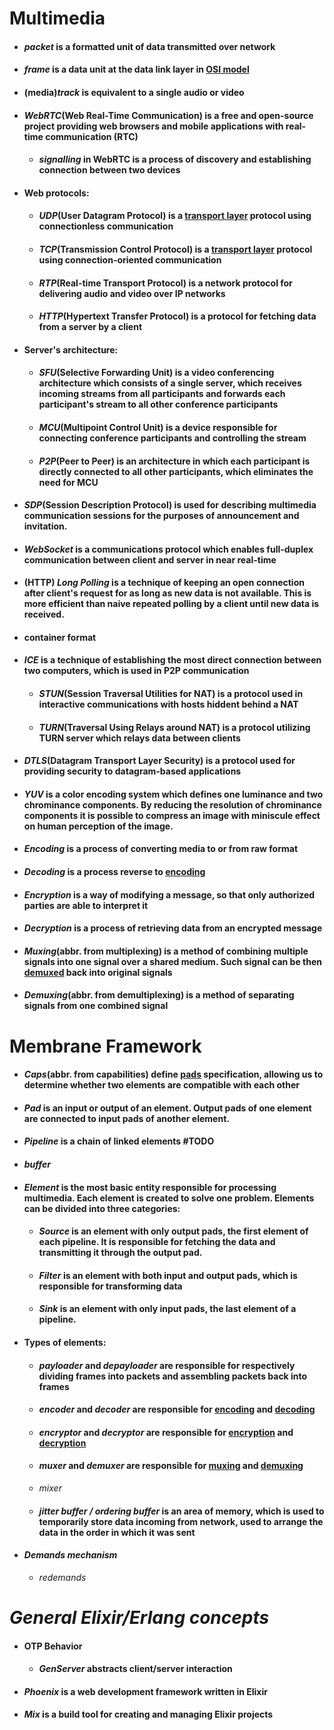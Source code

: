# Multimedia 
+ #### *packet* is a formatted unit of data transmitted over network 
+ #### *frame* is a data unit at the data link layer in [OSI model](https://en.wikipedia.org/wiki/OSI_model#Layer_architecture) 
+ #### (media)*track* is equivalent to a single audio or video 
+ #### *WebRTC*(Web Real-Time Communication) is a free and open-source project providing web browsers and mobile applications with real-time communication (RTC)
  + #### *signalling* in WebRTC is a process of discovery and establishing connection between two devices
+ #### Web protocols:
  + #### *UDP*(User Datagram Protocol) is a [transport layer](https://en.wikipedia.org/wiki/OSI_model#Layer_4:_Transport_layer) protocol using connectionless communication
  + #### *TCP*(Transmission Control Protocol) is a [transport layer](https://en.wikipedia.org/wiki/OSI_model#Layer_4:_Transport_layer) protocol using connection-oriented communication
  + #### *RTP*(Real-time Transport Protocol) is a network protocol for delivering audio and video over IP networks
  + #### *HTTP*(Hypertext Transfer Protocol) is a protocol for fetching data from a server by a client
+ #### Server's architecture:
  + #### *SFU*(Selective Forwarding Unit) is a video conferencing architecture which consists of a single server, which receives incoming streams from all participants and forwards each participant's stream to all other conference participants
  + #### *MCU*(Multipoint Control Unit) is a device responsible for connecting conference participants and controlling the stream
  + #### *P2P*(Peer to Peer) is an architecture in which each participant is directly connected to all other participants, which eliminates the need for MCU 
+ #### *SDP*(Session Description Protocol) is used for describing  multimedia communication sessions for the purposes of announcement and invitation.  
+ #### *WebSocket* is a communications protocol which enables full-duplex communication between client and server in near real-time 
+ #### (HTTP) *Long Polling* is a technique of keeping an open connection after client's request for as long as new data is not available. This is more efficient than naive repeated polling by a client until new data is received. 
+ #### container format 
+ #### *ICE* is a technique of establishing the most direct connection between two computers, which is used in P2P communication
  + #### *STUN*(Session Traversal Utilities for NAT) is a protocol used in interactive communications with hosts hiddent behind a NAT
  + #### *TURN*(Traversal Using Relays around NAT) is a protocol utilizing TURN server which relays data between clients 
+ #### *DTLS*(Datagram Transport Layer Security) is a protocol used for providing security to datagram-based applications 
+ #### *YUV* is a color encoding system which defines one luminance and two chrominance components. By reducing the resolution of chrominance components it is possible to compress an image with miniscule effect on human perception of the image. 
+ #### *Encoding* is a process of converting media to or from raw format
+ #### *Decoding* is a process reverse to [encoding](/glossary/glossary#encoding)
+ #### *Encryption* is a way of modifying a message, so that only authorized parties are able to interpret it
+ #### *Decryption* is a process of retrieving data from an encrypted message
+ #### *Muxing*(abbr. from multiplexing) is a method of combining multiple signals into one signal over a shared medium. Such signal can be then [demuxed](/glossary/glossary#demuxing) back into original signals
+ #### *Demuxing*(abbr. from demultiplexing) is a method of separating signals from one combined signal

# Membrane Framework 
+ #### *Caps*(abbr. from capabilities) define [pads](/glossary/glossary#pad) specification, allowing us to determine whether two elements are compatible with each other 
+ #### *Pad* is an input or output of an element. Output pads of one element are connected to input pads of another element.
+ #### *Pipeline* is a chain of linked elements #TODO
+ #### *buffer*
+ #### *Element* is the most basic entity responsible for processing multimedia. Each element is created to solve one problem. Elements can be divided into three categories:
  + #### *Source* is an element with only output pads, the first element of each pipeline. It is responsible for fetching the data and transmitting it through the output pad.
  + #### *Filter* is an element with both input and output pads, which is responsible for transforming data
  + #### *Sink* is an element with only input pads, the last element of a pipeline.
+ #### Types of elements:
  + #### *payloader* and *depayloader* are responsible for respectively dividing frames into packets and assembling packets back into frames
  + #### *encoder* and *decoder* are responsible for [encoding](/glossary/glossary#encoding) and [decoding](/glossary/glossary#decoding)
  + #### *encryptor* and *decryptor* are responsible for [encryption](/glossary/glossary#encryption) and [decryption](/glossary/glossary#decryption)
  + #### *muxer* and *demuxer* are responsible for [muxing](/glossary/glossary#muxing) and [demuxing](/glossary/glossary#demuxing)
  + *mixer* 
  + #### *jitter buffer / ordering buffer* is an area of memory, which is used to temporarily store data incoming from network, used to arrange the data in the order in which it was sent
+ #### *Demands mechanism*
  + *redemands*

# *General Elixir/Erlang concepts* 
+ #### OTP Behavior
  + #### *GenServer* abstracts client/server interaction
+ #### *Phoenix* is a web development framework written in Elixir
+ #### *Mix* is a build tool for creating and managing Elixir projects